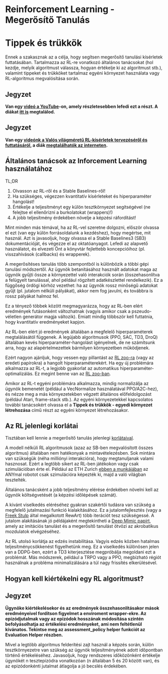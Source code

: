 # Reinforcement Learning - Megerősítő Tanulás

# Tippek és trükkök

Ennek a szakasznak az a célja, hogy segítsen megerősítő tanulási kísérletek futtatásában. Tartalmazza az RL-re vonatkozó általános tanácsokat (hol kezdje, melyik algoritmust válassza, hogyan értékelje ki az algoritmust stb.), valamint tippeket és trükköket tartalmaz egyéni környezet használata vagy RL-algoritmus megvalósítása során.

## Jegyzet
__Van egy [videó a YouTube](https://www.youtube.com/watch?v=Ikngt0_DXJg)-on, amely részletesebben lefedi ezt a részt. A diákat [itt is](https://araffin.github.io/slides/rlvs-tips-tricks/) megtalálod.__

## Jegyzet
__Van egy [videónk a Valós világméretű RL-kísérletek tervezéséről és futtatásáról](https://www.youtube.com/watch?v=eZ6ZEpCi6D8), a diák [megtalálhatók az interneten](https://araffin.github.io/slides/design-real-rl-experiments/).__

## Általános tanácsok az Inforcement Learning használatához
TL;DR

1. Olvasson az RL-ről és a Stable Baselines-ről!
2. Ha szükséges, végezzen kvantitatív kísérleteket és hiperparaméter hangolást!
3. Értékelje a teljesítményt egy külön tesztkörnyezet segítségével (ne felejtse el ellenőrizni a burkolatokat (wrappers)!)
4. A jobb teljesítmény érdekében növelje a képzési ráfordítást!

Mint minden más témával, ha az RL-vel szeretne dolgozni, először olvassa el ezt (van egy külön forrásoldalunk a kezdéshez), hogy megértse, mit használ. Azt is javasoljuk, hogy olvassa el a Stable Baselines3 (SB3) dokumentációját, és végezze el az oktatóanyagot. Lefedi az alapvető használatot, és elvezeti Önt a könyvtár fejlettebb koncepcióihoz (pl. visszahívások (callbacks) és wrapperek).

A megerősítéses tanulás több szempontból is különbözik a többi gépi tanulási módszertől. Az ügynök betanításához használt adatokat maga az ügynök gyűjti össze a környezettel való interakciók során (összehasonlítva a felügyelt tanulással, ahol például rögzített adatkészlettel rendelkezik). Ez a függőség ördögi körhöz vezethet: ha az ügynök rossz minőségű adatokat gyűjt (pl. jutalom nélküli pályákat), akkor nem fog javulni, és továbbra is rossz pályákat halmoz fel.

Ez a tényező többek között megmagyarázza, hogy az RL-ben elért eredmények futásonként változhatnak (vagyis amikor csak a pszeudo-véletlen generátor magja változik). Emiatt mindig többször kell futtatnia, hogy kvantitatív eredményeket kapjon.

Az RL-ben elért jó eredmények általában a megfelelő hiperparaméterek megtalálásától függenek. A legújabb algoritmusok (PPO, SAC, TD3, DroQ) általában kevés hiperparaméter-hangolást igényelnek, de ne számítsunk arra, hogy az alapértelmezettek bármilyen környezetben működjenek.

Ezért nagyon ajánljuk, hogy vessen egy pillantást az [RL zoo-ra](https://github.com/DLR-RM/rl-baselines3-zoo) (vagy az eredeti papírokra) a hangolt hiperparaméterekért. Ha egy új problémára alkalmazza az RL-t, a legjobb gyakorlat az automatikus hiperparaméter-optimalizálás. Ez megint benne van az [RL zoo-ban](https://github.com/DLR-RM/rl-baselines3-zoo).

Amikor az RL-t egyéni problémára alkalmazza, mindig normalizálja az ügynök bemenetét (például a VecNormalize használatával PPO/A2C-hez), és nézze meg a más környezetekben végzett általános előfeldolgozást (például Atari, frame-stack stb.). Az egyéni környezetekkel kapcsolatos további tanácsokért olvassa el a __Tippek és trükkök - egyedi környezet létrehozása__ című részt az egyéni környezet létrehozásakor.

## Az RL jelenlegi korlátai
Tisztában kell lennie a megerősítő tanulás jelenlegi [korlátaival](https://www.alexirpan.com/2018/02/14/rl-hard.html).

A modell nélküli RL algoritmusok (azaz az SB-ben megvalósított összes algoritmus) általában nem hatékonyak a mintavételezésben. Sok mintára van szükségük (néha milliónyi interakcióra), hogy megtanuljanak valami hasznosat. Ezért a legtöbb sikert az RL-ben játékokon vagy csak szimulációban érte el. Például az ETH Zurich [ebben a munkájában](https://www.youtube.com/watch?v=aTDkYFZFWug) az ANYmal robotot csak szimulációra képezték ki, majd a való világban tesztelték.

Általános tanácsként a jobb teljesítmény elérése érdekében növelni kell az ügynök költségvetését (a képzési időlépések számát).

A kívánt viselkedés eléréséhez gyakran szakértői tudásra van szükség a megfelelő jutalmazási funkció kialakításához. Ez a jutalomfejlesztés (vagy a [Freek Stulp](http://www.freekstulp.net/) által megalkotott RewArt) több iterációt tesz szükségessé. A jutalom alakításának jó példájaként megtekintheti a [Deep Mimic papírt](https://xbpeng.github.io/projects/DeepMimic/index.html), amely az imitációs tanulást és a megerősítő tanulást ötvözi az akrobatikus mozdulatok elvégzéséhez.

Az RL utolsó korlátja az edzés instabilitása. Vagyis edzés közben hatalmas teljesítménycsökkenést figyelhetünk meg. Ez a viselkedés különösen jelen van a DDPG-ben, ezért a TD3 kiterjesztése megpróbálja megoldani ezt a problémát. Más módszerek, például a TRPO vagy a PPO, megbízható régiót használnak a probléma minimalizálására a túl nagy frissítés elkerülésével.


## Hogyan kell kiértékelni egy RL algoritmust?

## Jegyzet
__Ügynöke kiértékelésekor és az eredmények összehasonlításakor mások eredményeivel fordítson figyelmet a enviroment wrapper-ekre. Az epizódjutalmak vagy az epizódok hosszának módosítása szintén befolyásolhatja az értékelési eredményeket, ami nem feltétlenül kívánatos. Tekintse meg az assessment_policy helper funkciót az Evaluation Helper részben.__

Mivel a legtöbb algoritmus felderítési zajt használ a képzés során, külön tesztkörnyezetre van szükség az ügynök teljesítményének adott időpontban történő értékeléséhez. Javasoljuk, hogy rendszeres időközönként értékelje ügynökét n tesztepizódra vonatkozóan (n általában 5 és 20 között van), és az epizódonkénti jutalmat átlagolja a jó becslés érdekében.
